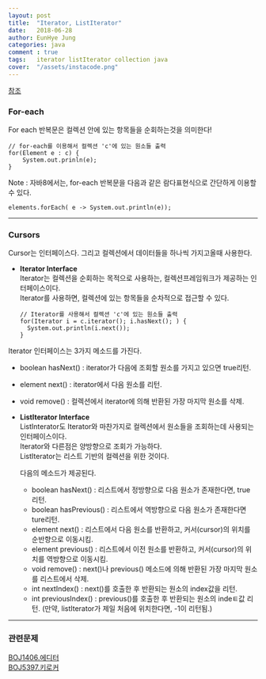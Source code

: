 ```yaml
---
layout: post
title:  "Iterator, ListIterator"
date:   2018-06-28
author: EunHye Jung
categories: java
comment : true
tags:	iterator listIterator collection java
cover:  "/assets/instacode.png"
---
```

   
[참조](https://www.geeksforgeeks.org/retrieving-elements-from-collection-for-each-iterator-listiterator-enumerationiterator/)
  
   
### For-each    
   For each 반복문은 컬렉션 안에 있는 항목들을 순회하는것을 의미한다!    
     
```  
// for-each를 이용해서 컬렉션 'c'에 있는 원소들 출력
for(Element e : c) {
	System.out.prinln(e);
}
```
  
  Note : 자바8에서는, for-each 반복문을 다음과 같은 람다표현식으로 간단하게 이용할 수 있다.   

`elements.forEach( e -> System.out.println(e));`


- - -

  
### Cursors   
Cursor는 인터페이스다. 그리고 컬렉션에서 데이터들을 하나씩 가지고올때 사용한다.  

   
   * **Iterator Interface**   
     Iterator는 컬렉션을 순회하는 목적으로 사용하는, 컬렉션프레임워크가 제공하는 인터페이스이다.    
     Iterator를 사용하면, 컬렉션에 있는 항목들을 순차적으로 접근할 수 있다.   
     

      ```
      // Iterator를 사용해서 컬렉션 'c'에 있는 원소들 출력
      for(Iterator i = c.iterator(); i.hasNext(); ) {
      	System.out.println(i.next());
      }
      ```  
    
   Iterator 인터페이스는 3가지 메소드를 가진다.  
   * boolean hasNext() : iterator가 다음에 조회할 원소를 가지고 있으면 true리턴.   
   * element next() : iterator에서 다음 원소를 리턴.  
   * void remove() : 컬렉션에서 iterator에 의해 반환된 가장 마지막 원소를 삭제.   
    
   * **ListIterator Interface**   
     ListInterator도 Iterator와 마찬가지로 컬렉션에서 원소들을 조회하는데 사용되는 인터페이스이다.   
     Iterator와 다른점은 양방향으로 조회가 가능하다.  
     ListIterator는 리스트 기반의 컬렉션을 위한 것이다.   
     
     다음의 메소드가 제공된다.    
     * boolean hasNext() : 리스트에서 정방향으로 다음 원소가 존재한다면, true 리턴.   
     * boolean hasPrevious() : 리스트에서 역방향으로 다음 원소가 존재한다면 ture리턴.  
     * element next() : 리스트에서 다음 원소를 반환하고, 커서(cursor)의 위치를 순반향으로 이동시킴.   
     * element previous() : 리스트에서 이전 원소를 반환하고, 커서(cursor)의 위치를 역방향으로 이동시킴.   
     * void remove() : next()나 previous() 메소드에 의해 반환된 가장 마지막 원소를 리스트에서 삭제.   
     * int nextIndex() : next()를 호출한 후 반환되는 원소의 index값을 리턴.   
     * int previousIndex() : previous()를 호출한 후 반환되는 원소의 indeㅌ값 리턴. (만약, listIterator가 제일 처음에 위치한다면, -1이 리턴됨.)  

   
- - -
    
### 관련문제     
    
[BOJ1406.에디터](https://www.acmicpc.net/problem/1406)    
[BOJ5397.키로커](https://www.acmicpc.net/problem/5397/)   
   
     
